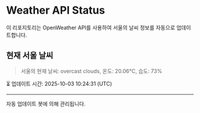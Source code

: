 
# Weather API Status

이 리포지토리는 OpenWeather API를 사용하여 서울의 날씨 정보를 자동으로 업데이트합니다.

## 현재 서울 날씨
> 서울의 현재 날씨: overcast clouds, 온도: 20.06°C, 습도: 73%

⏳ 업데이트 시간: 2025-10-03 10:24:31 (UTC)

---
자동 업데이트 봇에 의해 관리됩니다.
